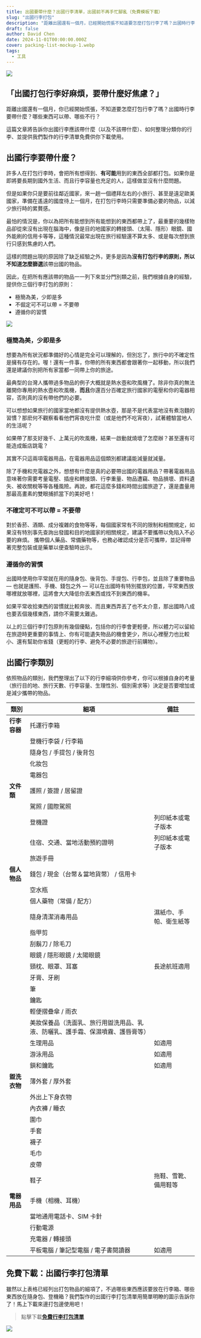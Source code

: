 ```yaml
---
title: 出國要帶什麼？出國行李清單，出國前不再手忙腳亂（免費模板下載）
slug: "出國行李打包"
description: "距離出國還有一個月，已經開始慌張不知道要怎麼打包行李了嗎？出國時行李要帶什麼？哪些東西可以帶、哪些不行？ "
draft: false
author: David Chen
date: 2024-11-01T00:00:00.000Z
cover: packing-list-mockup-1.webp
tags:
  - 工具
---
```



![](packing-list-mockup-1.webp)

## 「出國打包行李好麻煩，要帶什麼好焦慮？」

距離出國還有一個月，你已經開始慌張，不知道要怎麼打包行李了嗎？出國時行李要帶什麼？哪些東西可以帶、哪些不行？

這篇文章將告訴你出國行李應該帶什麼（以及不該帶什麼）、如何整理分類你的行李、並提供我們製作的行李清單免費供你下載使用。   

## 出國行李要帶什麼？

許多人在打包行李時，會把所有想得到、**有可能**用到的東西全部都打包。如果你是即將要長期到國外生活、而且行李容量也充足的人，這樣做並沒有什麼問題。

但是如果你只是要前往鄰近國家，來一趟一個禮拜左右的小旅行、甚至是遠足歐美國家，準備在遙遠的國度待上一個月，在打包行李時只需要準備必要的物品，以減少旅行時的累贅感。

最怕的情況是，你以為把所有能想到所有能想到的東西都帶上了，最重要的幾樣物品卻從來沒有出現在腦海中，像是目的地國家的轉接頭、（太陽、隱形）眼鏡、國外能刷的信用卡等等，這種情況最常出現在旅行經驗還不算太多、或是每次想到旅行只感到焦慮的人們。

這樣的問題出現的原因除了缺乏經驗之外，更多是因為**沒有打包行李的原則，所以不知道怎麼篩選**該帶出國的物品。

因此，在把所有應該帶的物品一一列下來並分門別類之前，我們根據自身的經驗，提供你三個行李打包的原則：   

* 極簡為美，少即是多   
* 不倔定可不可以帶 = 不要帶   
* 遵循你的習慣

![](packing-tips.webp)

### 極簡為美，少即是多

想要為所有狀況都準備好的心情是完全可以理解的，但別忘了，旅行中的不確定性是擁有存在的。喔！還有一件事，你帶的所有東西都會跟著你一起移動，所以我們還是建議你別把所有家當都一同帶上你的旅途。

最典型的台灣人攜帶過多物品的例子大概就是熱水壺和吹風機了。除非你真的無法離開你專用的熱水壺和吹風機，**而且**你還百分百確定旅行國家的電壓和你的電器相容，否則真的沒有帶他們的必要。

可以想想如果旅行的國家當地都沒有提供熱水壺，那是不是代表當地沒有煮泡麵的習慣？那麽何不觀察看看他們宵夜吃什麼（或是他們不吃宵夜），試著體驗當地人的生活呢？

如果帶了那支好幾千、上萬元的吹風機，結果一啟動就燒壞了怎麼辦？甚至還有可能造成飯店跳電？

其實不只這兩項電器用品，在電器用品這個類別都建議能減量就減量。

除了手機和充電器之外，想想有什麼是真的必要帶出國的電器用品？帶著電器用品意味著你需要考量電壓、插座和轉接頭、行李重量、物品遭竊、物品損壞、資料遺失、被收關稅等等各種風險。再說，都花這麼多錢和時間出國旅遊了，還是盡量用那最高畫素的雙眼捕抓當下的美好吧！   

### 不確定可不可以帶 = 不要帶

對於香菸、酒類、成分複雜的食物等等，每個國家常有不同的限制和相關規定，如果沒有特別事先查詢出發國和目的地國家的相關規定，建議不要攜帶以免陷入不必要的麻煩。
攜帶個人藥品、常備藥物等，也務必確認成分是否可攜帶，並記得帶著完整包裝或是藥單以便查驗時出示。   

### 遵循你的習慣

出國時使用你平常就在用的隨身包、後背包、手提包、行李包，並且除了重要物品 — 也就是護照、手機、錢包之外 — 可以在出國時有特別擺放的位置，平常東西放哪裡就放哪裡，這將會大大降低你丟東西或找不到東西的機率。

如果平常收拾東西的習慣就比較奔放、而且東西弄丟了也不太介意，那出國時八成也要丟個幾樣東西，請你不需要太難過。

以上的三個行李打包原則有幾個優點，包括你的行李會更輕便，所以體力可以留給在旅遊時更重要的事情上、你有可能遺失物品的機會更少，所以心裡壓力也比較小、還有幫助你省錢（更輕的行李、避免不必要的旅遊行前購物）。   

## 出國行李類別

依照物品的類別，我們整理出了以下的行李細項供你參考，你可以根據自身的考量（旅行目的地、旅行天數、行李容量、生理性別、個別需求等）決定是否要增加或是減少攜帶的物品。   

| 類別       | 細項                                      | 備註          |
| -------- | --------------------------------------- | ----------- |
| **行李容器** | 托運行李箱                                   |             |
|          | 登機行李袋 / 行李箱                             |             |
|          | 隨身包 / 手提包 / 後背包                         |             |
|          | 化妝包                                     |             |
|          | 電器包                                     |             |
| **文件類**  | 護照 / 簽證 / 居留證                           |             |
|          | 駕照 / 國際駕照                               |             |
|          | 登機證                                     | 列印紙本或電子版本   |
|          | 住宿、交通、當地活動預約證明                          | 列印紙本或電子版本   |
|          | 旅遊手冊                                    |             |
| **個人物品** | 錢包 / 現金（台幣＆當地貨幣） / 信用卡                  |             |
|          | 空水瓶                                     |             |
|          | 個人藥物（常備 / 配方）                           |             |
|          | 隨身清潔消毒用品                                | 濕紙巾、手帕、衛生紙等 |
|          | 指甲剪                                     |             |
|          | 刮鬍刀 / 除毛刀                               |             |
|          | 眼鏡 / 隱形眼鏡 / 太陽眼鏡                        |             |
|          | 頸枕、眼罩、耳塞                                | 長途航班適用      |
|          | 牙膏、牙刷                                   |             |
|          | 筆                                       |             |
|          | 鑰匙                                      |             |
|          | 輕便摺疊傘 / 雨衣                              |             |
|          | 美妝保養品（洗面乳、旅行用盥洗用品、乳液、防曬乳、護手霜、保濕噴霧、護唇膏等） |             |
|          | 生理用品                                    | 如適用         |
|          | 游泳用品                                    | 如適用         |
|          | 鎖和鑰匙                                    | 如適用         |
| **盥洗衣物** | 薄外套 / 厚外套                               |             |
|          | 外出上下身衣物                                 |             |
|          | 內衣褲 / 睡衣                                |             |
|          | 圍巾                                      |             |
|          | 手套                                      |             |
|          | 襪子                                      |             |
|          | 毛巾                                      |             |
|          | 皮帶                                      |             |
|          | 鞋子                                      | 拖鞋、雪靴、備用鞋等  |
| **電器用品** | 手機（相機、耳機）                               |             |
|          | 當地通用電話卡、SIM 卡針                          |             |
|          | 行動電源                                    |             |
|          | 充電器 / 轉接頭                               |             |
|          | 平板電腦 / 筆記型電腦 / 電子書閱讀器                   | 如適用         |

## 免費下載：出國行李打包清單

雖然以上表格已經列出打包物品的細項了，不過哪些東西應該要放在行李箱、哪些東西放在隨身包、登機箱？我們製作的出國行李打包清單用簡單明瞭的圖示告訴你了！馬上下載來邊打包邊使用吧！

> 點擊下載[**免費行李打包清單**](https://exittaiwan.gumroad.com/l/packing-list)

![](packing-list-mockup-2.webp)
